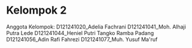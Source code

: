 # Kelompok 2

Anggota Kelompok:
D121241020_Adelia Fachrani
D121241041_Moh. Alhaji Putra Lede
D121241044_Heniel Putri Tangko Ramba Padang
D121241056_Adin Rafi Fahrezi
D121241077_Muh. Yusuf Ma'ruf

